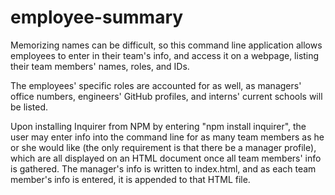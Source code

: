 # employee-summary

Memorizing names can be difficult, so this command line application allows employees to enter in their team's info, and access it on a webpage, listing their team members' names, roles, and IDs.

The employees' specific roles are accounted for as well, as managers' office numbers, engineers' GitHub profiles, and interns' current schools will be listed.

Upon installing Inquirer from NPM by entering "npm install inquirer", the user may enter info into the command line for as many team members as he or she would like (the only requirement is that there be a manager profile), which are all displayed on an HTML document once all team members' info is gathered. The manager's info is written to index.html, and as each team member's info is entered, it is appended to that HTML file.